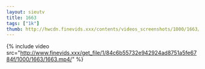 ```yaml
--- 
layout: sieutv
title: 1663
tags: ["1k"]
thumb: http://hwcdn.finevids.xxx/contents/videos_screenshots/1000/1663/preview.mp4.jpg
---
```

{% include video src="http://www.finevids.xxx/get_file/1/84c6b55732e942924ad8751a5fe6784f/1000/1663/1663.mp4/" %} 
